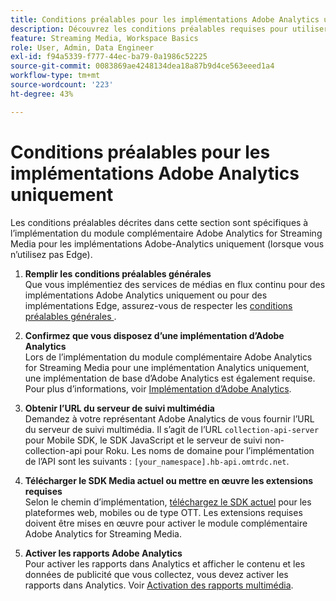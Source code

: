 ```yaml
---
title: Conditions préalables pour les implémentations Adobe Analytics uniquement
description: Découvrez les conditions préalables requises pour utiliser le module complémentaire Adobe Analytics for Streaming Media pour les implémentations Adobe Analytics uniquement
feature: Streaming Media, Workspace Basics
role: User, Admin, Data Engineer
exl-id: f94a5339-f777-44ec-ba79-0a1986c52225
source-git-commit: 0083869ae4248134dea18a87b9d4ce563eeed1a4
workflow-type: tm+mt
source-wordcount: '223'
ht-degree: 43%

---
```


# Conditions préalables pour les implémentations Adobe Analytics uniquement

Les conditions préalables décrites dans cette section sont spécifiques à l’implémentation du module complémentaire Adobe Analytics for Streaming Media pour les implémentations Adobe-Analytics uniquement (lorsque vous n’utilisez pas Edge).

1. **Remplir les conditions préalables générales**<br>
Que vous implémentiez des services de médias en flux continu pour des implémentations Adobe Analytics uniquement ou pour des implémentations Edge, assurez-vous de respecter les [ conditions préalables générales ](/help/getting-started/prereqs.md).

1. **Confirmez que vous disposez d’une implémentation d’Adobe Analytics**<br>
Lors de l’implémentation du module complémentaire Adobe Analytics for Streaming Media pour une implémentation Analytics uniquement, une implémentation de base d’Adobe Analytics est également requise. Pour plus d’informations, voir [Implémentation d’Adobe Analytics](https://experienceleague.adobe.com/docs/analytics/implementation/home.html?lang=fr).

1. **Obtenir l’URL du serveur de suivi multimédia**<br>
Demandez à votre représentant Adobe Analytics de vous fournir l’URL du serveur de suivi multimédia. Il s’agit de l’URL `collection-api-server` pour Mobile SDK, le SDK JavaScript et le serveur de suivi non-collection-api pour Roku. Les noms de domaine pour l’implémentation de l’API sont les suivants : `[your_namespace].hb-api.omtrdc.net`.

1. **Télécharger le SDK Media actuel ou mettre en œuvre les extensions requises**<br>
Selon le chemin d’implémentation, [téléchargez le SDK actuel](/help/getting-started/download-sdks.md) pour les plateformes web, mobiles ou de type OTT. Les extensions requises doivent être mises en œuvre pour activer le module complémentaire Adobe Analytics for Streaming Media.

1. **Activer les rapports Adobe Analytics**<br>
Pour activer les rapports dans Analytics et afficher le contenu et les données de publicité que vous collectez, vous devez activer les rapports dans Analytics. Voir [Activation des rapports multimédia](/help/reporting/media-reports-enable.md).
